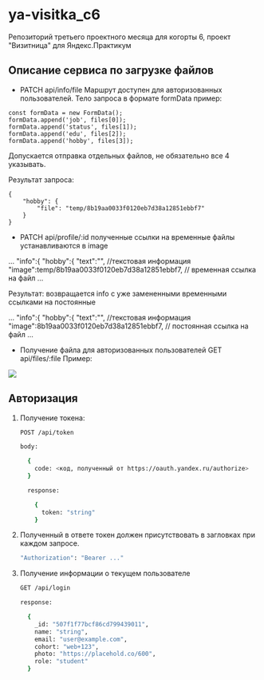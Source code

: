# ya-visitka_c6
Репозиторий третьего проектного месяца для когорты 6, проект "Визитница" для Яндекс.Практикум

## Описание сервиса по загрузке файлов

- PATCH api/info/file
   Маршрут доступен для авторизованных пользователей. Тело запроса в формате formData
   пример:

```
const formData = new FormData();
formData.append('job', files[0]);
formData.append('status', files[1]);
formData.append('edu', files[2]);
formData.append('hobby', files[3]);
```

Допускается отправка отдельных файлов, не обязательно все 4 указывать.

Результат запроса:

```
{
    "hobby": {
        "file": "temp/8b19aa0033f0120eb7d38a12851ebbf7"
    }
}
```

- PATCH api/profile/:id
   полученные ссылки на временные файлы устанавливаются в image

...
"info":{
  "hobby":{
    "text":"", //текстовая информация
    "image":temp/8b19aa0033f0120eb7d38a12851ebbf7, // временная ссылка на файл
...

Результат:
возвращается info с уже замененными временными ссылками на постоянные

...
"info":{
  "hobby":{
    "text":"", //текстовая информация
    "image":8b19aa0033f0120eb7d38a12851ebbf7, // постоянная ссылка на файл
...

- Получение файла для авторизованных пользователей GET api/files/:file
Пример:
<img src="/api/files/2c47db8b6af3c7cfa060b16466f2857d"/>

## Авторизация

1. Получение токена:

    ```bash
    POST /api/token

    body:

      {
        code: <код, полученный от https://oauth.yandex.ru/authorize>
      }
    ```

    ```bash
      response:

        {
          token: "string"
        }
    ```

2. Полученный в ответе токен должен присутствовать в загловках при каждом запросе.

    ```bash
    "Authorization": "Bearer ..."
    ```

3. Получение информации о текущем пользователе

    ```bash
    GET /api/login
    ```

    ```bash
    response:

      {
        _id: "507f1f77bcf86cd799439011",
        name: "string",
        email: "user@example.com",
        cohort: "web+123",
        photo: "https://placehold.co/600",
        role: "student"
      }
    ```
